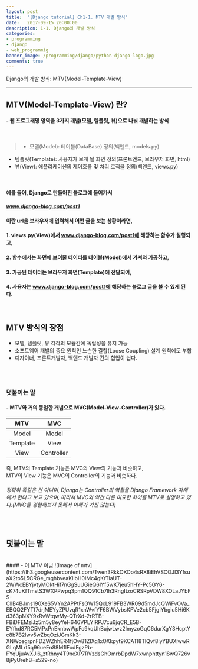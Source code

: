 ```yaml
---
layout: post
title:  "[Django tutorial] Ch1-1. MTV 개발 방식"
date:   2017-09-15 20:00:00
description: 1-1. Django의 개발 방식
categories:
- programming
- django
- web_programmig
banner_image: /programming/django/python-django-logo.jpg
comments: true
---
```


Django의 개발 방식: MTV(Model-Template-View)

___

## **MTV(Model-Template-View) 란?**

#### - 웹 프로그래밍 영역을 3가지 개념(모델, 템플릿, 뷰)으로 나눠 개발하는 방식

<br>

> - 모델(Model): 테이블(DataBase) 정의(백엔드, models.py)
- 템플릿(Template): 사용자가 보게 될 화면 정의(프론트엔드, 브라우저 화면, html)
- 뷰(View): 애플리케이션의 제어흐름 및 처리 로직을 정의(백엔드, views.py)

<br>

#### 예를 들어, Django로 만들어진 블로그에 들어가서
#### *www.django-blog.com/post1*
#### 이란 url을 브라우저에 입력해서 어떤 글을 보는 상황이라면,

#### 1. views.py(View)에서 www.django-blog.com/post1에 해당하는 함수가 실행되고,
#### 2. 함수에서는 화면에 보여줄 데이터를 테이블(Model)에서 가져와 가공하고,
#### 3. 가공된 데이터는 브라우저 화면(Template)에 전달되어,
#### 4. 사용자는 www.django-blog.com/post1에 해당하는 블로그 글을 볼 수 있게 된다.

<br>

## MTV 방식의 장점
- 모델, 템플릿, 뷰 각각의 모듈간에 독립성을 유지 가능
- 소프트웨어 개발의 중요 원칙인 느슨한 결합(Loose Coupling) 설계 원칙에도 부합
- 디자이너, 프론트개발자, 백엔드 개발자 간의 협업이 쉽다.

<br><br>

### 덧붙이는 말
#### - MTV와 거의 동일한 개념으로 MVC(Model-View-Controller)가 있다.

MTV | MVC
:---:|:---:
Model | Model
Template | View
View | Controller


즉, MTV의 Template 기능은 MVC의 View의 기능과 비슷하고,<br>
MTV의 View 기능은 MVC의 Controller의 기능과 비슷하다.<br>
###### 정확히 똑같은 건 아니며, Django는 Controller의 역활을 Django Framework 자체에서 한다고 보고 있으며, 따라서 MVC와 약간 다른 미묘한 차이를 MTV로 설명하고 있다.(MVC를 경험해보지 못해서 이해가 가진 않는다)
<br>

## 덧붙이는 말
<br>
#### - 이 MTV 아님
![Image of mtv](https://lh3.googleusercontent.com/Twen3RkkOKOo4sRX8iEhVSCQJI3YfsuaX2to5L5CRGe_mghbveaKIlbH0IMc4gKrTlaUT-2WWcEBYjvtyMOktHif7nGgSuUGieQ6IYf5wK7jeu5hHY-Pc5GY6-cK74uKfTmstS3WXPPwpq3pm1QQ91Cb7lh3RngItzoCRSRpVDW8XOLaJYbFS-CllB4BJms190XeS5VYn2APPtFsGW15QxL919FB3WR09d5mdJcQWiFvOVa_EBQQ2FYTf7drjMEYyZPUvqR1xnWvfYF6BWVybsKFVe2cb5FjgIYbgiu5Hi6Kd363pNXY9xRvWtqwMy-QTrXd-2rRTB-FBiDFEMziJz5m5y8eyYeH646VPLYIRPJ7cu6jqCR_E5B-EYfhd87RC5MPxPnEknbwWpFc9kqUhBujwLwz2ImyzoGqC6durXgY3HcptYc8b7B2lwv5wZbqOziJGmKk3-XNWcegrpnFDZWZhhER4fjOw81ZIXq1xOXkpyt9KCATI8TlQvf8lyYBUXlwwRGLqMLrt5q96ueEn88M1lFodFgzPb-FYqUjuAvXJi6_ztRhny4T9neXP7RVzdsGhOmrbDpdW7xwnphttyn18wQ726v8jPyUrehB=s529-no)
